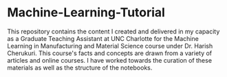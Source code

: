 # Machine-Learning-Tutorial
This repository contains the content I created and delivered in my capacity as a Graduate Teaching Assistant at UNC Charlotte for the Machine Learning in Manufacturing and Material Science course under Dr. Harish Cherukuri. This course's facts and concepts are drawn from a variety of articles and online courses. I have worked towards the curation of these materials as well as the structure of the notebooks.
